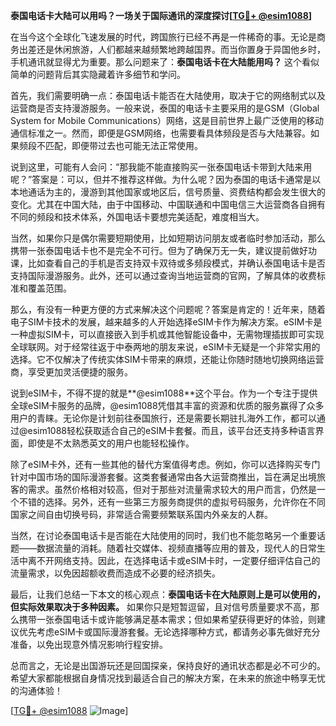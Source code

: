 **泰国电话卡大陆可以用吗？一场关于国际通讯的深度探讨[[TG💪+ @esim1088](https://t.me/s/esim1088)]**

在当今这个全球化飞速发展的时代，跨国旅行已经不再是一件稀奇的事。无论是商务出差还是休闲旅游，人们都越来越频繁地跨越国界。而当你置身于异国他乡时，手机通讯就显得尤为重要。那么问题来了：**泰国电话卡在大陆能用吗？** 这个看似简单的问题背后其实隐藏着许多细节和学问。

首先，我们需要明确一点：泰国电话卡能否在大陆使用，取决于它的网络制式以及运营商是否支持漫游服务。一般来说，泰国的电话卡主要采用的是GSM（Global System for Mobile Communications）网络，这是目前世界上最广泛使用的移动通信标准之一。然而，即便是GSM网络，也需要看具体频段是否与大陆兼容。如果频段不匹配，即便带过去也可能无法正常使用。

说到这里，可能有人会问：“那我能不能直接购买一张泰国电话卡带到大陆来用呢？”答案是：可以，但并不推荐这样做。为什么呢？因为泰国的电话卡通常是以本地通话为主的，漫游到其他国家或地区后，信号质量、资费结构都会发生很大的变化。尤其在中国大陆，由于中国移动、中国联通和中国电信三大运营商各自拥有不同的频段和技术体系，外国电话卡要想完美适配，难度相当大。

当然，如果你只是偶尔需要短期使用，比如短期访问朋友或者临时参加活动，那么携带一张泰国电话卡也不是完全不可行。但为了确保万无一失，建议提前做好功课，比如查看自己的手机是否支持双卡双待或多频段模式，并确认泰国电话卡是否支持国际漫游服务。此外，还可以通过查询当地运营商的官网，了解具体的收费标准和覆盖范围。

那么，有没有一种更方便的方式来解决这个问题呢？答案是肯定的！近年来，随着电子SIM卡技术的发展，越来越多的人开始选择eSIM卡作为解决方案。eSIM卡是一种虚拟SIM卡，可以直接嵌入到手机或其他智能设备中，无需物理插拔即可实现全球联网。对于经常往返于中泰两地的朋友来说，eSIM卡无疑是一个非常实用的选择。它不仅解决了传统实体SIM卡带来的麻烦，还能让你随时随地切换网络运营商，享受更加灵活便捷的服务。

说到eSIM卡，不得不提的就是**@esim1088**这个平台。作为一个专注于提供全球eSIM卡服务的品牌，@esim1088凭借其丰富的资源和优质的服务赢得了众多用户的青睐。无论你是计划前往泰国旅行，还是需要长期驻扎海外工作，都可以通过@esim1088轻松获取适合自己的eSIM卡套餐。而且，该平台还支持多种语言界面，即使是不太熟悉英文的用户也能轻松操作。

除了eSIM卡外，还有一些其他的替代方案值得考虑。例如，你可以选择购买专门针对中国市场的国际漫游套餐。这类套餐通常由各大运营商推出，旨在满足出境旅客的需求。虽然价格相对较高，但对于那些对流量需求较大的用户而言，仍然是一个不错的选择。另外，还有一些第三方服务商提供的虚拟号码服务，允许你在不同国家之间自由切换号码，非常适合需要频繁联系国内外亲友的人群。

当然，在讨论泰国电话卡是否能在大陆使用的同时，我们也不能忽略另一个重要话题——数据流量的消耗。随着社交媒体、视频直播等应用的普及，现代人的日常生活中离不开网络支持。因此，在选择电话卡或eSIM卡时，一定要仔细评估自己的流量需求，以免因超额收费而造成不必要的经济损失。

最后，让我们总结一下本文的核心观点：**泰国电话卡在大陆原则上是可以使用的，但实际效果取决于多种因素。** 如果你只是短暂逗留，且对信号质量要求不高，那么携带一张泰国电话卡或许能够满足基本需求；但如果希望获得更好的体验，则建议优先考虑eSIM卡或国际漫游套餐。无论选择哪种方式，都请务必事先做好充分准备，以免出现意外情况影响行程安排。

总而言之，无论是出国游玩还是回国探亲，保持良好的通讯状态都是必不可少的。希望大家都能根据自身情况找到最适合自己的解决方案，在未来的旅途中畅享无忧的沟通体验！

[[TG💪+ @esim1088](https://t.me/s/esim1088) ![Image](https://i.postimg.cc/4NQfJmqS/Snipaste-2025-05-13-00-14-12.png)]